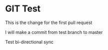 # GIT Test 

This is the change for the first pull request

I will make a commit from test branch to master

Test bi-directional sync
<!--stackedit_data:
eyJoaXN0b3J5IjpbLTEwNjM1NjkwNDRdfQ==
-->
